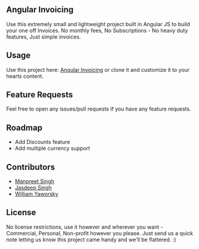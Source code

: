 ## Angular Invoicing

Use this extremely small and lightweight project built in Angular JS to build your one off Invoices. No monthly fees, No Subscriptions - No heavy duty features, Just simple invoices.

## Usage

Use this project here: [Angular Invoicing](http://metaware.github.io/angular-invoicing) or clone it and customize it to your hearts content.

## Feature Requests

Feel free to open any issues/pull requests if you have any feature requests.

## Roadmap

* Add Discounts feature
* Add multiple currency support


## Contributors

* [Manpreet Singh](http://github.com/manpreetrules)
* [Jasdeep Singh](http://jasdeep.ca)
* [William Yaworsky](https://github.com/yaworsw)

## License

No license restrictions, use it however and wherever you want - Commercial, Personal, Non-profit however you please. Just send us a quick note letting us know this project came handy and we'll be flattered. :)
